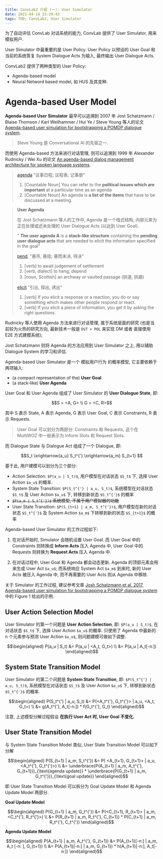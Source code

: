 ```yaml
---
title: ConvLab2 介绍 (一): User Simulator
date: 2021-04-14 15:29:43
tags: TOD; ConvLab2; User Simulator
---
```




为了自动评估 ConvLab 对话系统的能力, ConvLab 提供了 User Simulator, 用来模拟用户.


User Simulator 中最重要的是 User Policy. User Policy 以预设的 User Goal 和 当前的系统答复 System Dialogue Acts 为输入, 最终输出 User Dialogue Acts.

ConvLab2 提供了两种类型的 User Policy:

* Agenda-based model
* Neural Netword based model, 如 HUS 及其变种.


# Agenda-based User Model

**Agenda-based User Simulator** 最早可以追溯到 2007 年 Jost Schatzmann / Blaise Thomson / Karl Weilhammer / Hui Ye / Steve Young 等人的论文 [Agenda-based user simulation for bootstrapping a POMDP dialogue system](https://www.aclweb.org/anthology/N07-2038/).


> Steve Young 是 Conversational AI 的先驱之一.

而使用 Agenda-based 方法来进行对话管理, 则可以追溯到 1999 年 Alexander Rudnicky / Wei Xu 的论文 [An agenda-based dialog management architecture for spoken language systems](http://www.cs.cmu.edu/~xw/asru99-agenda.pdf).


> [agenda](https://www.collinsdictionary.com/dictionary/english/agenda) "议事日程; 议程表; 记事册"
> 1. [Countable Noun] You can refer to the **political issues which are important** at a particular time as an agenda
> 2. [Countable Noun] An agenda is **a list of the items** that have to be discussed at a meeting.


> **User Agenda** 
>
> 在 Jost Schatzmann 等人的工作中, Agenda 是一个栈式结构, 内部元素为正在处理或还未处理的 User Dialogue Acts (以达到 User Goal).
>
> " **The user agenda A** is a **stack-like structure** containing
the **pending user dialogue acts** that are needed to elicit the information specified in the goal"
> 
> [pend](https://www.collinsdictionary.com/dictionary/english/pend), "悬吊, 悬挂; 悬而未决, 待决"
> 1. [verb] to await judgement of settlement
> 2. [verb, dialect] to hang; depend
> 3. [noun, Scottish] an archway or vaulted passage (拱道, 拱廊)
>
> [elicit](https://www.collinsdictionary.com/dictionary/english/elicit) "引出, 探出, 诱出"
> 1. [verb] If you elicit a response or a reaction, you do or say something which makes other people respond or react.
> 2. [verb] If you elicit a piece of information, you get it by asking the right questions.

Rudnicky 等人使用 Agenda 方法来进行对话管理, 属于系统层面的研究 (也是当前较为火热的研究方向, 最新技术一般是 `DST + POL` 来实现 DM 或者 直接使用 E2E 方式建模系统); 

Jost Schatzmann 则将 Agenda 的方法应用到 User Simulator 之上, 用以辅助 Dialogue System 的学习和评估.


Agenda-based User Simulator 是一个 模拟用户行为 的概率模型, 它主要依赖于两项输入:

* (a compact representation of the) **User Goal**
* (a stack-like) **User Agenda**

User Goal 和 User Agenda 组成了 User Simulator 的 **User Dialogue State**, 即:



```math
S = <A, G> \\
G = <C, R>
```

其中 S 表示 State, A 表示 Agenda, G 表示 User Goal, C 表示 Constraints, R 表示 Requests.

> User Goal 可以划分为两部分: Constraints 和 Requests, 这个在 MultiWOZ 中一般表示为 Inform Slots 和 Request Slots.



而 Dialogue State 与 Dialogue Act 组成了一个 Dialogue, 即:

```math
S_t \xrightarrow{a_u} S_t^{'} \xrightarrow{a_m} S_{t+1} 
```

基于此, 用户建模可以划分为三个部分:

* Action Selection: `$P(a_u | S_t)$`, 用户模型在对话状态 `$S_t$` 下, 选择 User Action `$a_u$` 的概率.
* System State Transition: `$P(S_t^{'} | a_u, S_t)$`, 系统模型在对话状态 `$S_t$` 及 User Action `$a_u$` 下, 转移到新状态 `$S_t^{'}$` 的概率
* ~~`$P(a_m | S_t^{'})$` 系统模型, 不属于用户模拟器的功能~~
* User State Transition: `$P(S_{t+1} | a_m, S_t^{'})$`, 用户模型在新的对话状态 `$S_t^{'}$` 及 System Action `$a_m$` 下转移到新的状态 `$S_{t+1}$` 的概率

Agenda-based User Simulator 的工作过程如下:

1. 在对话开始时, Simulator 会随机设置 User Goal. 而 User Goal 中的 Constraints 则转换成 **Inform Acts** 压入 Agenda 中, User Goal 中的 Requests 则转换为 **Request Acts** 压入 Agenda 中.

2. 在对话过程中, User Goal 和 Agenda 都会动态更新. Agenda 的顶部元素会用来生成 User Act `$a_u$`; 而系统响应 System Act `$a_m$` 到来时, 新的 User Acts 被压入 Agenda 中, 而不再需要的 User Acts 则从 Agenda 中移除.


关于 Simulator 的工作过程, 建议参考文章 [Josh Schatzmann et al, 2017, Agenda-based user simulation for bootstrapping a POMDP dialogue system](https://www.aclweb.org/anthology/N07-2038/) 中的 Figure 1 给出的示例.


## User Action Selection Model

User Simulator 的第一个问题是 **User Action Selection**, 即:  `$P(a_u | S_t)$`, 在对话状态 `$S_t$` 下, 选择 User Action `$a_u$` 的概率. 只使用了 Agenda 中最新的 n 个元素参与预测  User Action `$a_u$`, 则问题建模可做如下调整:

```math
\begin{aligned}
P(a_u | S_t) &= P(a_u | <A_t, G_t>) \\
    &= P(a_u | A_t[-n:])
\end{aligned}
```


## System State Transition Model 

User Simulator 的第二个问题是 **System State Transition**, 即: `$P(S_t^{'} | a_u, S_t)$`, 系统模型在对话状态 `$S_t$` 及 User Action `$a_u$` 下, 转移到新状态 `$S_t^{'}$` 的概率.

```math
\begin{aligned}
P(S_t^{'} | a_u, S_t) &= P(<A_t^{'}, G_t^{'}> | a_u, <A_t, G_t>) \\
&= g(A_t^{'}, A_t[-n:]) * f(G_t^{'}, G_t)
\end{aligned}
```

注意, 上述模型分解过程假设 **在执行 User Act 时, User Goal 不变化**.


## User State Transition Model

与 System State Transition Model 类似, User State Transition Model 可以如下分解

```math
\begin{aligned}
P(S_{t+1} | a_m, S_t^{'}) &= P( <A_{t+1}, G_{t+1}> | a_u, <A_t^{'}, G_t^{'}>) \\
&= \underbrace{P(A_{t+1} | a_m, A_t^{'}, G_{t+1})}_{\text{agenda update}} * \underbrace{P(G_{t+1} | a_m, G_t^{'})}_{\text{goal update}}
\end{aligned}
```

即 User State Transition Model 可以拆分为 Goal Update Model 和 Agenda Update Model 两部分.


**Goal Update Model**

```math
\begin{aligned}
P(G_{t+1} | a_m, G_t^{'}) &= P(<C_{t+1}, R_{t+1}> | a_m, <C_t^{'}, R_t^{'}>) \\
    &= P(R_{t+1} | a_m, R_t^{'}, C_{t+1}) * P(C_{t+1} | a_m, R_t^{'},  C_t^{'})
\end{aligned}
```


**Agenda Update Model**

```math
\begin{aligned}
P(A_{t+1} | a_m, A_t^{'}, G_{t+1}) &= P(A_{t+1}[-n:] | a_m, A_t [-n: ], G_{t+1}) \\
 &= P(A_{t+1}[-n:] | a_m, G_{t+1}) * h(A_{t+1}[-n:], A_t[-n:])
\end{aligned}
```

